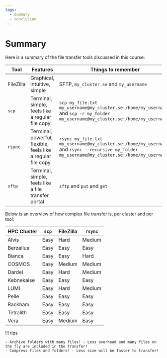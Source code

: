 ```yaml
---
tags:
  - summary
  - conclusion
---
```


# Summary

Here is a summary of the file transfer tools discussed in this course:

<!-- markdownlint-disable MD013 --><!-- Tables cannot be split up over lines, hence will break 80 characters per line -->

Tool       |Features                                                    |Things to remember
-----------|------------------------------------------------------------|-----------------------------------------------------------------------------------------------------------------------------------------------
FileZilla  |Graphical, intuitive, simple                                |SFTP, `my_cluster.se` and `my_username`
`scp`      |Terminal, simple, feels like a regular file copy            |`scp my_file.txt my_username@my_cluster.se:/home/my_username/` and `scp -r my_folder my_username@my_cluster.se:/home/my_username/`
`rsync`    |Terminal, powerful, flexible, feels like a regular file copy|`rsync my_file.txt my_username@my_cluster.se:/home/my_username/` and `rsync --recursive my_folder my_username@my_cluster.se:/home/my_username/`
`sftp`     |Terminal, simple, feels like a file transfer portal         |`sftp` and `put` and `get`

Below is an overview of how complex file transfer is,
per cluster and per tool:

HPC Cluster|`scp`     |FileZilla |`rsync`
-----------|----------|----------|-------
Alvis      |Easy      |Hard      |Medium
Berzelius  |Easy      |Easy      |Easy
Bianca     |Easy      |Easy      |Hard
COSMOS     |Easy      |Medium    |Medium
Dardel     |Easy      |Hard      |Medium
Kebnekaise |Easy      |Easy      |Easy
LUMI       |Easy      |Hard      |Medium
Pelle      |Easy      |Easy      |Easy
Rackham    |Easy      |Easy      |Easy
Tetralith  |Easy      |Easy      |Easy
Vera       |Easy      |Medium    |Easy

!!! tips

    - Archive folders with many files! - Less overhead and many files on the fly are included in the transfer!
    - Compress files and folders! - Less size will be faster to transfer!
